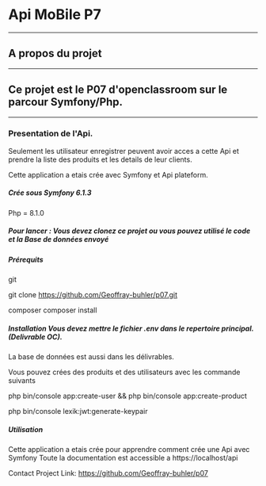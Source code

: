 # Api MoBile P7
---
## A propos du projet
---
## Ce projet est le P07 d'openclassroom sur le parcour Symfony/Php.
---
### Presentation de l'Api.
Seulement les utilisateur enregistrer peuvent avoir acces a cette Api et prendre la liste des produits et les details de leur clients.

Cette application a etais crée avec Symfony et Api plateform.

##### Crée sous Symfony 6.1.3

Php = 8.1.0

##### Pour lancer : Vous devez clonez ce projet ou vous pouvez utilisé le code et la Base de données envoyé

##### Prérequits 

git

git clone https://github.com/Geoffray-buhler/p07.git

composer composer install 
##### Installation Vous devez mettre le fichier .env dans le repertoire principal. (Delivrable OC).

La base de données est aussi dans les délivrables.

Vous pouvez crées des produits et des utilisateurs avec les commande suivants

php bin/console app:create-user && php bin/console app:create-product

php bin/console lexik:jwt:generate-keypair

##### Utilisation

Cette application a etais crée pour apprendre comment crée une Api avec Symfony Toute la documentation est accessible a https://localhost/api

Contact Project Link: https://github.com/Geoffray-buhler/p07
